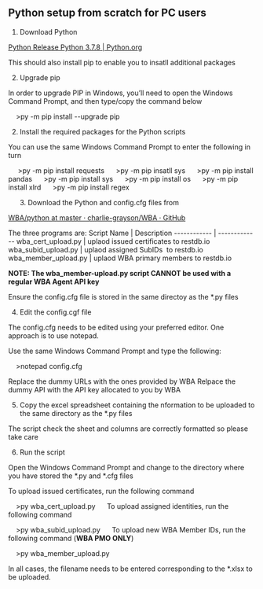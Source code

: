 ## Python setup from scratch for PC users

1. Download Python

[Python Release Python 3.7.8 \| Python.org](https://www.python.org/downloads/release/python-378/)

This should also install pip to enable you to insatll additional packages

2. Upgrade pip

In order to upgrade PIP in Windows, you’ll need to open the Windows Command Prompt, and then type/copy the command below

    >py -m pip install --upgrade pip

2. Install the required packages for the Python scripts

You can use the same Windows Command Prompt to enter the following in turn

     >py -m pip install requests
     >py -m pip insatll sys
     >py -m pip install pandas
     >py -m pip install sys
     >py -m pip install os
     >py -m pip install xlrd
     >py -m pip install regex

     
3. Download the Python and config.cfg files from

[WBA/python at master · charlie-grayson/WBA · GitHub](https://github.com/charlie-grayson/WBA/tree/master/python)

The three programs are:
Script Name | Description
------------ | -------------
wba_cert_upload.py | uplaod issued certificates to restdb.io
wba_subid_upload.py | uplaod assigned SubIDs  to restdb.io
wba_member_upload.py | uplaod WBA primary members to restdb.io


**NOTE: The wba_member-upload.py script CANNOT be used with a regular WBA Agent API key**

Ensure the config.cfg file is stored in the same directoy as the *.py files

4. Edit the config.cgf file

The config.cfg needs to be edited using your preferred editor. One approach is to use notepad.

Use the same Windows Command Prompt and type the following:

    >notepad config.cfg

Replace the dummy URLs with the ones provided by WBA
Relpace the dummy API with the API key allocated to you by WBA

5. Copy the excel spreadsheet containing the nformation to be uploaded to the same directory as the *.py files
 
The script check the sheet and columns are correctly formatted so please take care 

6. Run the script

Open the Windows Command Prompt and change to the directory where you have stored the *.py and *.cfg files

To upload issued certificates, run the following command

    >py wba_cert_upload.py
    
To upload assigned identities, run the following command

    >py wba_subid_upload.py
    
To upload new WBA Member IDs, run the following command (**WBA PMO ONLY**)

    >py wba_member_upload.py

In all cases, the filename needs to be entered corresponding to the *.xlsx to be uploaded.
